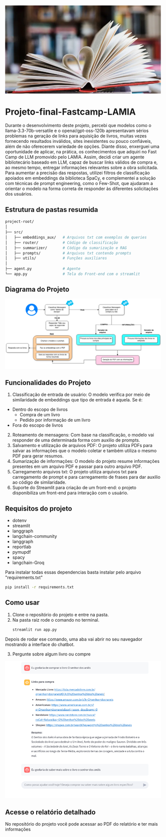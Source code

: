 ![Texto alternativo](Imagens/livros.png)

# Projeto-final-Fastcamp-LAMIA

Durante o desenvolvimento deste projeto, percebi que modelos como o llama-3.3-70b-versatile e o openai/gpt-oss-120b apresentavam sérios problemas na geração de links para aquisição de livros, muitas vezes fornecendo resultados inválidos, sites inexistentes ou pouco confiáveis, além de não oferecerem variedade de opções. Diante disso, enxerguei uma oportunidade de aplicar, na prática, os conhecimentos que adquiri no Fast Camp de LLM promovido pelo LAMIA. Assim, decidi criar um agente bibliotecário baseado em LLM, capaz de buscar links válidos de compra e, ao mesmo tempo, entregar informações relevantes sobre a obra solicitada. Para aumentar a precisão das respostas, utilizei filtros de classificação apoiados em embeddings da biblioteca SpaCy, e complementei a solução com técnicas de prompt engineering, como o Few-Shot, que ajudaram a orientar o modelo na forma correta de responder às diferentes solicitações dos usuários.

## Estrutura de pastas resumida

```bash
project-root/
│
├── src/
│   ├── embeddings_aux/   # Arquivos txt com exemplos de queries
│   ├── router/           # Código de classificação
│   ├── summarizer/       # Código da sumarização e RAG
│   ├── prompts/          # Arquivos txt contendo prompts
│   ├── utils/            # Funções auxiliares  
│
├── agent.py              # Agente
└── app.py                # Tela do Front-end com o streamlit
```
## Diagrama do Projeto
![Texto alternativo](Imagens/diagrama.png)

## Funcionalidades do Projeto

1. Classificação de entrada de usuário: O modelo verifica por meio de similaridade de embeddings que tipo de entrada é aquela. Se é:
  - Dentro do escopo de livros
    - Compra de um livro
    - Pedido por informação de um livro  
  - Fora do escopo de livros 
2. Roteamento de mensagens: Com base na classificação, o modelo vai responder de uma determinada forma com auxilio de prompts.
3. Salvamento e utilização de arquivos PDF: O projeto utiliza PDFs para salvar as informações que o modelo coletar e também utiliza o mesmo PDF para gerar resumos.
4. Sumarização de informações: O modelo do projeto resume informações presentes em um arquivo PDF e passar para outro arquivo PDF.
5. Carregamento arquivos txt: O projeto utiliza arquivos txt para carregamento de prompt e para carregamento de frases para dar auxilio ao código de similaridade.
6. Suporte do Streamlit para criação de um front-end: o projeto disponibiliza um front-end para interação com o usuário. 


## Requisitos do projeto

- dotenv
- streamlit
- langgraph
- langchain-community
- langgraph
- reportlab
- pymupdf
- spacy
- langchain-Groq

Para instalar todas essas dependencias basta instalar pelo arquivo "requirements.txt"
```bash
pip install -r requirements.txt
```
## Como usar
1. Clone o reposítório do projeto e entre na pasta.
2. Na pasta raiz rode o comando no terminal.
   ```bash
   streamlit run app.py
   ```
  Depois de rodar ese comando, uma aba vai abrir no seu navegador mostrando a interface do chatbot.

3. Pergunte sobre algum livro ou compre
   
![Texto alternativo](Imagens/chat_bot.png)

## Acesse o relatório detalhado
No repositório do projeto você pode acessar ao PDF do relatório e ter mais informações 

